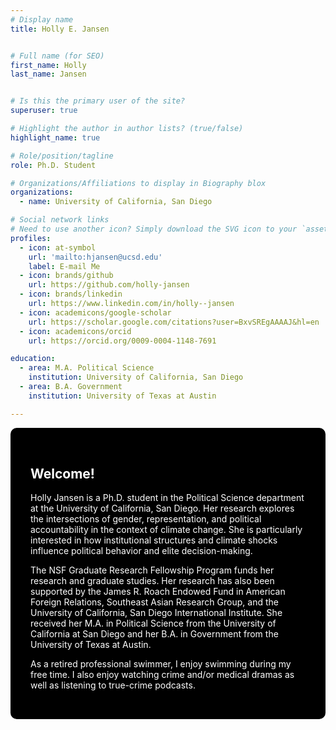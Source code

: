 ```yaml
---
# Display name
title: Holly E. Jansen


# Full name (for SEO)
first_name: Holly
last_name: Jansen


# Is this the primary user of the site?
superuser: true

# Highlight the author in author lists? (true/false)
highlight_name: true

# Role/position/tagline
role: Ph.D. Student

# Organizations/Affiliations to display in Biography blox
organizations:
  - name: University of California, San Diego

# Social network links
# Need to use another icon? Simply download the SVG icon to your `assets/media/icons/` folder.
profiles:
  - icon: at-symbol
    url: 'mailto:hjansen@ucsd.edu'
    label: E-mail Me
  - icon: brands/github
    url: https://github.com/holly-jansen
  - icon: brands/linkedin
    url: https://www.linkedin.com/in/holly--jansen
  - icon: academicons/google-scholar
    url: https://scholar.google.com/citations?user=BxvSREgAAAAJ&hl=en
  - icon: academicons/orcid
    url: https://orcid.org/0009-0004-1148-7691

education:
  - area: M.A. Political Science
    institution: University of California, San Diego
  - area: B.A. Government
    institution: University of Texas at Austin  

---
```


<div style="background-color: black; color: white; padding: 2rem; border-radius: 10px; max-width: 800px; margin: auto;">

  <h2>Welcome!</h2>

  <p>Holly Jansen is a Ph.D. student in the Political Science department at the University of California, San Diego. Her research explores the intersections of gender, representation, and political accountability in the context of climate change. She is particularly interested in how institutional structures and climate shocks influence political behavior and elite decision-making.</p>

  <p>The NSF Graduate Research Fellowship Program funds her research and graduate studies. Her research has also been supported by the James R. Roach Endowed Fund in American Foreign Relations, Southeast Asian Research Group, and the University of California, San Diego International Institute. She received her M.A. in Political Science from the University of California at San Diego and her B.A. in Government from the University of Texas at Austin.</p>

  <p>As a retired professional swimmer, I enjoy swimming during my free time. I also enjoy watching crime and/or medical dramas as well as listening to true-crime podcasts.</p>

</div>

